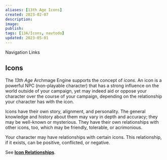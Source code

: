 ```yaml
---
aliases: [13th Age Icons]
created: 2023-02-07
description: 
image: 
publish: 
tags: [13A/Icons, navtodo]
updated: 2023-05-01
---
```

Navigation Links

## Icons

The *13th* *Age* Archmage Engine supports the concept of *icons*. An icon is a powerful NPC (non-playable character) that has a strong influence on the world outside of your campaign, yet may indeed aid or oppose your character over the course of your campaign, depending on the relationship your character has with the icon.

Icons have their own story, alignment, and personality. The general knowledge and history about them may vary in depth and accuracy; they may be well-known or mysterious. They have their own relationships with other icons, too, which may be friendly, tolerable, or acrimonious.

Your character may have relationships with certain icons. This relationship, if it exists, can be positive, conflicted, or negative.

See **[Icon Relationships](../Character-Rules/Icon-Relationships.md)**.
